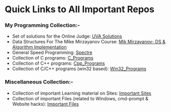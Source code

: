 <!--
**HypertextAssassin0273/HypertextAssassin0273** is a ✨ _special_ ✨ repository because its `README.md` (this file) appears on your GitHub profile.

Here are some ideas to get you started:

- 🔭 I’m currently working on ...
- 🌱 I’m currently learning ...
- 👯 I’m looking to collaborate on ...
- 🤔 I’m looking for help with ...
- 💬 Ask me about ...
- 📫 How to reach me: ...
- 😄 Pronouns: ...
- ⚡ Fun fact: ...
-->
# Quick Links to All Important Repos
### My Programming Collection:-
- Set of solutions for the Online Judge:  [UVA Solutions](https://github.com/HypertextAssassin0273/UVA-Solutions)
- Data Structures For The Mike Mirzayanov Course:  [Mik Mirzayanov- DS & Algorithm Implementation](https://github.com/HypertextAssassin0273/Mike-Mirzayanov---DS-And-Algo-Implementation)
- General Speed Programming:  [Spectre](https://github.com/HypertextAssassin0273/Spectre)
- Collection of C programs:  [C_Programs](https://github.com/HypertextAssassin0273/Console_based_C-Programs)
- Collection of C++ programs:  [Cpp_Programs](https://github.com/HypertextAssassin0273/Console_based_Cpp-Programs)
- Collection of C/C++ programs (win32 based):  [Win32_Programs](https://github.com/HypertextAssassin0273/Win32_based_programs)
### Miscellaneous Collection:-
- Collection of important Learning material on Sites:  [Important Sites](https://github.com/HypertextAssassin0273/HypertextAssassin0273/tree/master/Important%20Sites)
- Collection of important Files (related to Windows, cmd-prompt & Website hacks):  [Important Files](https://github.com/HypertextAssassin0273/HypertextAssassin0273/tree/master/Important%20Files)
